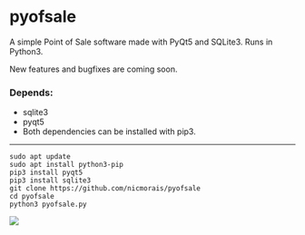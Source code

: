 # pyofsale
A simple Point of Sale software made with PyQt5 and SQLite3. Runs in Python3.

New features and bugfixes are coming soon.

### Depends:
- sqlite3
- pyqt5
- Both dependencies can be installed with pip3.
---
```
sudo apt update
sudo apt install python3-pip
pip3 install pyqt5
pip3 install sqlite3
git clone https://github.com/nicmorais/pyofsale
cd pyofsale
python3 pyofsale.py
```

![](https://i.imgur.com/zPmMnEx.png) 
